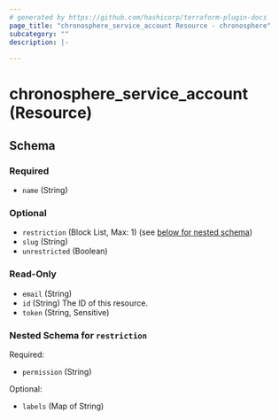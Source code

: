 ```yaml
---
# generated by https://github.com/hashicorp/terraform-plugin-docs
page_title: "chronosphere_service_account Resource - chronosphere"
subcategory: ""
description: |-
  
---
```


# chronosphere_service_account (Resource)





<!-- schema generated by tfplugindocs -->
## Schema

### Required

- `name` (String)

### Optional

- `restriction` (Block List, Max: 1) (see [below for nested schema](#nestedblock--restriction))
- `slug` (String)
- `unrestricted` (Boolean)

### Read-Only

- `email` (String)
- `id` (String) The ID of this resource.
- `token` (String, Sensitive)

<a id="nestedblock--restriction"></a>
### Nested Schema for `restriction`

Required:

- `permission` (String)

Optional:

- `labels` (Map of String)
